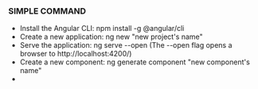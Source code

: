 ### SIMPLE COMMAND
- Install the Angular CLI: npm install -g @angular/cli
- Create a new application: ng new "new project's name"
- Serve the application: ng serve --open (The --open flag opens a browser to http://localhost:4200/)
- Create a new component: ng generate component "new component's name"
- 
